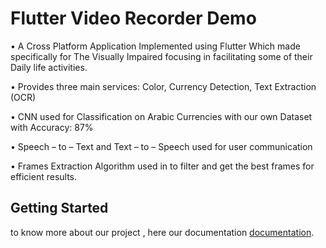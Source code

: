# Flutter Video Recorder Demo

•	A Cross Platform Application Implemented using Flutter Which made specifically for The Visually Impaired focusing in facilitating some of their Daily life activities.

•	Provides three main services: Color, Currency Detection, Text Extraction (OCR)

•	CNN used for Classification on Arabic Currencies with our own Dataset with Accuracy: 87%

•	Speech – to – Text and Text – to – Speech used for user communication 

•	Frames Extraction Algorithm used in to filter and get the best frames for efficient results.


## Getting Started

to know more about our project , here our documentation
[documentation](https://docs.google.com/presentation/d/1vHHUikORhciYNLmfBCkYljdHpqXBvcWf9F_wzbqYXxI/edit?usp=sharing).

